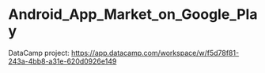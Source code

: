 # Android_App_Market_on_Google_Play
DataCamp project: https://app.datacamp.com/workspace/w/f5d78f81-243a-4bb8-a31e-620d0926e149
